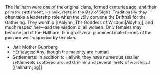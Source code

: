The Hallharn were one of the original clans, formed centuries ago, and their primary settlement, Hallwik, rests in the Bay of Sighs. Traditionally they often take a leadership role when the völv convene the Drifthall for the Gathering. They worship [[Aldyhn, The Goddess of Wisdom|Aldyhn]], and much respect her—and the wisdom of all women. Only females may become jarl of the Hallharn, though several prominent male heroes of the past are well respected by the clan.

- Jarl: Mother Guhnbarg
- HEritaages: Any, though the majority are Human
- Settlements: In addition to Hallwik, they have numerous smaller settlements scattered around Grimnir and several fleets of warships.![[hallharn.jpg]]